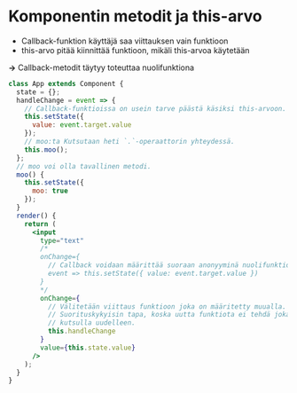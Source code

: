 # Komponentin metodit ja this-arvo

* Callback-funktion käyttäjä saa viittauksen vain funktioon
* this-arvo pitää kiinnittää funktioon, mikäli this-arvoa käytetään

**→** Callback-metodit täytyy toteuttaa nuolifunktiona

```jsx
class App extends Component {
  state = {};
  handleChange = event => {
    // Callback-funktioissa on usein tarve päästä käsiksi this-arvoon.
    this.setState({
      value: event.target.value
    });
    // moo:ta Kutsutaan heti `.`-operaattorin yhteydessä.
    this.moo();
  };
  // moo voi olla tavallinen metodi.
  moo() {
    this.setState({
      moo: true
    });
  }
  render() {
    return (
      <input
        type="text"
        /*
        onChange={
          // Callback voidaan määrittää suoraan anonyyminä nuolifunktiona.
          event => this.setState({ value: event.target.value })
        }
        */
        onChange={
          // Välitetään viittaus funktioon joka on määritetty muualla.
          // Suorituskykyisin tapa, koska uutta funktiota ei tehdä joka render-
          // kutsulla uudelleen.
          this.handleChange
        }
        value={this.state.value}
      />
    );
  }
}
```

